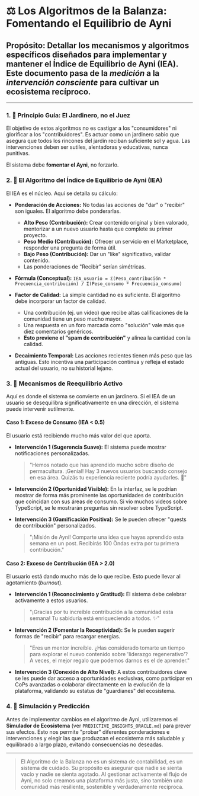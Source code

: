 # ⚖️ Los Algoritmos de la Balanza: Fomentando el Equilibrio de Ayni

## **Propósito:** Detallar los mecanismos y algoritmos específicos diseñados para implementar y mantener el Índice de Equilibrio de Ayni (IEA). Este documento pasa de la *medición* a la *intervención consciente* para cultivar un ecosistema recíproco.

---

### **1. 📜 Principio Guía: El Jardinero, no el Juez**

El objetivo de estos algoritmos no es castigar a los "consumidores" ni glorificar a los "contribuidores". Es actuar como un jardinero sabio que asegura que todos los rincones del jardín reciban suficiente sol y agua. Las intervenciones deben ser sutiles, alentadoras y educativas, nunca punitivas.

El sistema debe **fomentar el Ayni**, no forzarlo.

### **2. 🤖 El Algoritmo del Índice de Equilibrio de Ayni (IEA)**

El IEA es el núcleo. Aquí se detalla su cálculo:

-   **Ponderación de Acciones:** No todas las acciones de "dar" o "recibir" son iguales. El algoritmo debe ponderarlas.
    -   **Alto Peso (Contribución):** Crear contenido original y bien valorado, mentorizar a un nuevo usuario hasta que complete su primer proyecto.
    -   **Peso Medio (Contribución):** Ofrecer un servicio en el Marketplace, responder una pregunta de forma útil.
    -   **Bajo Peso (Contribución):** Dar un "like" significativo, validar contenido.
    -   Las ponderaciones de "Recibir" serían simétricas.

-   **Fórmula (Conceptual):**
    `IEA_usuario = Σ(Peso_contribución * Frecuencia_contribución) / Σ(Peso_consumo * Frecuencia_consumo)`

-   **Factor de Calidad:** La simple cantidad no es suficiente. El algoritmo debe incorporar un factor de calidad.
    -   Una contribución (ej. un video) que recibe altas calificaciones de la comunidad tiene un peso mucho mayor.
    -   Una respuesta en un foro marcada como "solución" vale más que diez comentarios genéricos.
    -   **Esto previene el "spam de contribución"** y alinea la cantidad con la calidad.

-   **Decaimiento Temporal:** Las acciones recientes tienen más peso que las antiguas. Esto incentiva una participación continua y refleja el estado actual del usuario, no su historial lejano.

### **3. 🌱 Mecanismos de Reequilibrio Activo**

Aquí es donde el sistema se convierte en un jardinero. Si el IEA de un usuario se desequilibra significativamente en una dirección, el sistema puede intervenir sutilmente.

#### **Caso 1: Exceso de Consumo (IEA < 0.5)**
El usuario está recibiendo mucho más valor del que aporta.

-   **Intervención 1 (Sugerencia Suave):** El sistema puede mostrar notificaciones personalizadas.
    > "Hemos notado que has aprendido mucho sobre diseño de permacultura. ¡Genial! Hay 3 nuevos usuarios buscando consejo en esa área. Quizás tu experiencia reciente podría ayudarles. 💬"

-   **Intervención 2 (Oportunidad Visible):** En la interfaz, se le podrían mostrar de forma más prominente las oportunidades de contribución que coincidan con sus áreas de consumo. Si vio muchos videos sobre TypeScript, se le mostrarán preguntas sin resolver sobre TypeScript.

-   **Intervención 3 (Gamificación Positiva):** Se le pueden ofrecer "quests de contribución" personalizados.
    > "¡Misión de Ayni! Comparte una idea que hayas aprendido esta semana en un post. Recibirás 100 Öndas extra por tu primera contribución."

#### **Caso 2: Exceso de Contribución (IEA > 2.0)**
El usuario está dando mucho más de lo que recibe. Esto puede llevar al agotamiento (*burnout*).

-   **Intervención 1 (Reconocimiento y Gratitud):** El sistema debe celebrar activamente a estos usuarios.
    > "¡Gracias por tu increíble contribución a la comunidad esta semana! Tu sabiduría está enriqueciendo a todos. ✨"

-   **Intervención 2 (Fomentar la Receptividad):** Se le pueden sugerir formas de "recibir" para recargar energías.
    > "Eres un mentor increíble. ¿Has considerado tomarte un tiempo para explorar el nuevo contenido sobre 'liderazgo regenerativo'? A veces, el mejor regalo que podemos darnos es el de aprender."

-   **Intervención 3 (Conexión de Alto Nivel):** A estos contribuidores clave se les puede dar acceso a oportunidades exclusivas, como participar en CoPs avanzadas o colaborar directamente en la evolución de la plataforma, validando su estatus de "guardianes" del ecosistema.

### **4. 🔮 Simulación y Predicción**

Antes de implementar cambios en el algoritmo de Ayni, utilizaremos el **Simulador de Ecosistema** (ver `PREDICTIVE_INSIGHTS_ORACLE.md`) para prever sus efectos. Esto nos permite "probar" diferentes ponderaciones e intervenciones y elegir las que produzcan el ecosistema más saludable y equilibrado a largo plazo, evitando consecuencias no deseadas.

---

> El Algoritmo de la Balanza no es un sistema de contabilidad, es un sistema de cuidado. Su propósito es asegurar que nadie se sienta vacío y nadie se sienta agotado. Al gestionar activamente el flujo de Ayni, no solo creamos una plataforma más justa, sino también una comunidad más resiliente, sostenible y verdaderamente recíproca. 
